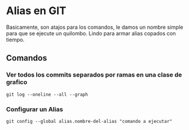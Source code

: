 # Alias en GIT
Basicamente, son atajos para los comandos, le damos un nombre simple para que se ejecute un quilombo. Lindo para armar alias copados con tiempo.
## Comandos
### Ver todos los commits separados por ramas en una clase de grafico
`git log --oneline --all --graph`   

### Configurar un Alias
`git config --global alias.nombre-del-alias "comando a ejecutar"`
